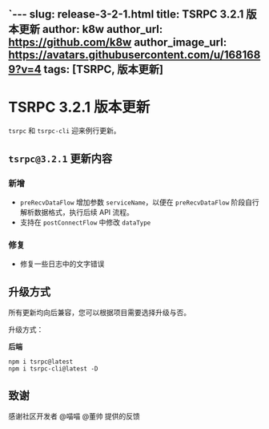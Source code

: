`---
slug: release-3-2-1.html
title: TSRPC 3.2.1 版本更新
author: k8w
author_url: https://github.com/k8w
author_image_url: https://avatars.githubusercontent.com/u/1681689?v=4
tags: [TSRPC, 版本更新]
---

# TSRPC 3.2.1 版本更新

`tsrpc` 和 `tsrpc-cli` 迎来例行更新。

## `tsrpc@3.2.1` 更新内容
### 新增
- `preRecvDataFlow` 增加参数 `serviceName`，以便在 `preRecvDataFlow` 阶段自行解析数据格式，执行后续 API 流程。
- 支持在 `postConnectFlow` 中修改 `dataType`
### 修复
- 修复一些日志中的文字错误

## 升级方式

所有更新均向后兼容，您可以根据项目需要选择升级与否。

升级方式：

**后端**
```
npm i tsrpc@latest
npm i tsrpc-cli@latest -D
```

## 致谢

感谢社区开发者 @喵喵 @董帅 提供的反馈